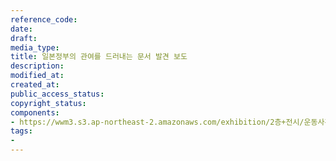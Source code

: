 ```yaml
---
reference_code: 
date: 
draft: 
media_type: 
title: 일본정부의 관여를 드러내는 문서 발견 보도
description: 
modified_at: 
created_at: 
public_access_status: 
copyright_status: 
components:
- https://wwm3.s3.ap-northeast-2.amazonaws.com/exhibition/2층+전시/운동사관/침묵을깨트리다/일본정부의+관여를+드러내는+문서+발견+보도.JPG
tags:
- 
---
```

